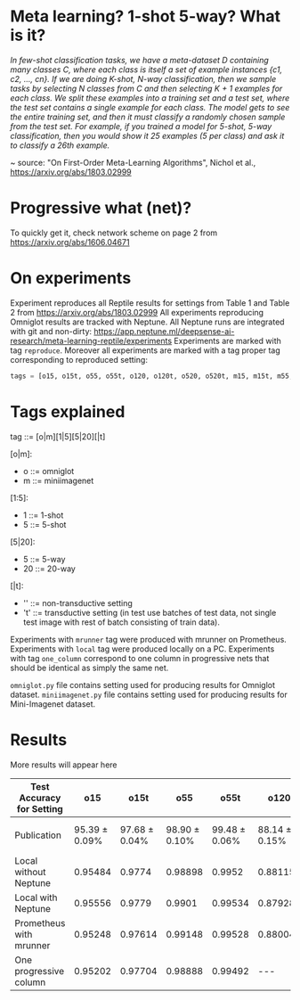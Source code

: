 # Meta learning? 1-shot 5-way? What is it?

*In few-shot classification tasks, we have a meta-dataset D containing many classes C, where each
class is itself a set of example instances {c1, c2, ..., cn}. If we are doing K-shot, N-way classification,
then we sample tasks by selecting N classes from C and then selecting K + 1 examples for each
class. We split these examples into a training set and a test set, where the test set contains a single
example for each class. The model gets to see the entire training set, and then it must classify a
randomly chosen sample from the test set. For example, if you trained a model for 5-shot, 5-way
classification, then you would show it 25 examples (5 per class) and ask it to classify a 26th example.*

~ source: "On First-Order Meta-Learning Algorithms", Nichol et al., https://arxiv.org/abs/1803.02999

# Progressive what (net)?

To quickly get it, check network scheme on page 2 from https://arxiv.org/abs/1606.04671
 
# On experiments
 
Experiment reproduces all Reptile results for settings from Table 1 and Table 2 from https://arxiv.org/abs/1803.02999
All experiments reproducing Omniglot results are tracked with Neptune. All Neptune runs are integrated with git and non-dirty:
https://app.neptune.ml/deepsense-ai-research/meta-learning-reptile/experiments
Experiments are marked with tag `reproduce`. Moreover all experiments are marked with a tag proper tag corresponding to reproduced setting:
```python
tags = [o15, o15t, o55, o55t, o120, o120t, o520, o520t, m15, m15t, m55, m55t]
```

# Tags explained

tag ::= [o|m][1|5][5|20][|t]

[o|m]:
- o ::= omniglot
- m ::= miniimagenet

[1:5]:
- 1 ::= 1-shot
- 5 ::= 5-shot

[5|20]:
- 5 ::= 5-way
- 20 ::= 20-way

[|t]:
- '' ::= non-transductive setting
- 't' ::= transductive setting (in test use batches of test data, not single test image with rest of batch consisting of train data).


Experiments with `mrunner` tag were produced with mrunner on Prometheus. Experiments with `local` tag were produced locally on a PC. Experiments with tag `one_column` correspond to one column in progressive nets that should be identical as simply the same net.

`omniglot.py` file contains setting used for producing results for Omniglot dataset.
`miniimagenet.py` file contains setting used for producing results for Mini-Imagenet dataset.

# Results
More results will appear here


Test Accuracy for Setting | o15 | o15t | o55 | o55t | o120 | o120t | o520 | o520t | m15 | m15t | m55 | m55t
--- | --- | --- | --- |--- |--- |--- |--- |--- |--- |--- |--- | ---
Publication | 95.39 ± 0.09% | 97.68 ± 0.04% | 98.90 ± 0.10% | 99.48 ± 0.06% | 88.14 ± 0.15% | 89.43 ± 0.14% | 96.65 ± 0.33% | 97.12 ± 0.32% | 47.07 ± 0.26% | 49.97 ± 0.32% | 62.74 ± 0.37% | 65.99 ± 0.58%
Local without Neptune | 0.95484 | 0.9774 | 0.98898 | 0.9952 | 0.881155 | 0.89296 | 0.965645 | 0.9755 | --- | --- | --- | ---
Local with Neptune | 0.95556 | 0.9779 | 0.9901 | 0.99534 | 0.87928 | 0.89129 | 0.965305 | 0.970515 | --- | --- | --- | ---
Prometheus with mrunner | 0.95248 | 0.97614 | 0.99148 | 0.99528 | 0.88004 | 0.891275 | 0.965595 | 0.969905 | 0.47154 | 0.49234 | 0.6332 | 0.66136
One progressive column| 0.95202 | 0.97704 | 0.98888 | 0.99492 | --- | --- | --- | --- | --- | --- | --- | ---
